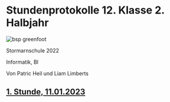 # Stundenprotokolle 12. Klasse 2. Halbjahr

![bsp greenfoot](Desktop/Arduino_Projekt/Bilder/Stormarnschule_Github.jpg "Stormarnschule")

Stormarnschule 2022

Informatik, Bl

Von Patric Heil und Liam Limberts



## [1. Stunde, 11.01.2023](#1)
